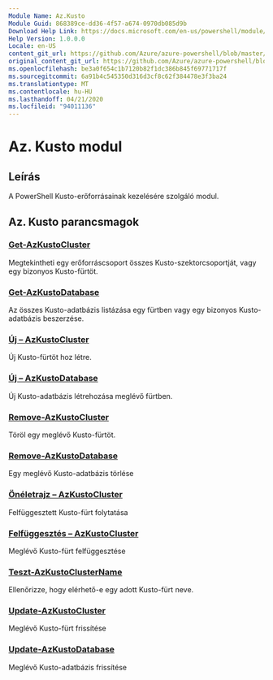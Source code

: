 ```yaml
---
Module Name: Az.Kusto
Module Guid: 868389ce-dd36-4f57-a674-0970db085d9b
Download Help Link: https://docs.microsoft.com/en-us/powershell/module/az.kusto
Help Version: 1.0.0.0
Locale: en-US
content_git_url: https://github.com/Azure/azure-powershell/blob/master/src/Kusto/Kusto/help/Az.Kusto.md
original_content_git_url: https://github.com/Azure/azure-powershell/blob/master/src/Kusto/Kusto/help/Az.Kusto.md
ms.openlocfilehash: be3a0f654c1b7120b82f1dc386b845f69771717f
ms.sourcegitcommit: 6a91b4c545350d316d3cf8c62f384478e3f3ba24
ms.translationtype: MT
ms.contentlocale: hu-HU
ms.lasthandoff: 04/21/2020
ms.locfileid: "94011136"
---
```

# Az. Kusto modul
## Leírás
A PowerShell Kusto-erőforrásainak kezelésére szolgáló modul.

## Az. Kusto parancsmagok
### [Get-AzKustoCluster](Get-AzKustoCluster.md)
Megtekintheti egy erőforráscsoport összes Kusto-szektorcsoportját, vagy egy bizonyos Kusto-fürtöt.

### [Get-AzKustoDatabase](Get-AzKustoDatabase.md)
Az összes Kusto-adatbázis listázása egy fürtben vagy egy bizonyos Kusto-adatbázis beszerzése.

### [Új – AzKustoCluster](New-AzKustoCluster.md)
Új Kusto-fürtöt hoz létre.

### [Új – AzKustoDatabase](New-AzKustoDatabase.md)
Új Kusto-adatbázis létrehozása meglévő fürtben.

### [Remove-AzKustoCluster](Remove-AzKustoCluster.md)
Töröl egy meglévő Kusto-fürtöt.

### [Remove-AzKustoDatabase](Remove-AzKustoDatabase.md)
Egy meglévő Kusto-adatbázis törlése

### [Önéletrajz – AzKustoCluster](Resume-AzKustoCluster.md)
Felfüggesztett Kusto-fürt folytatása

### [Felfüggesztés – AzKustoCluster](Suspend-AzKustoCluster.md)
Meglévő Kusto-fürt felfüggesztése

### [Teszt-AzKustoClusterName](Test-AzKustoClusterName.md)
Ellenőrizze, hogy elérhető-e egy adott Kusto-fürt neve.

### [Update-AzKustoCluster](Update-AzKustoCluster.md)
Meglévő Kusto-fürt frissítése

### [Update-AzKustoDatabase](Update-AzKustoDatabase.md)
Meglévő Kusto-adatbázis frissítése

